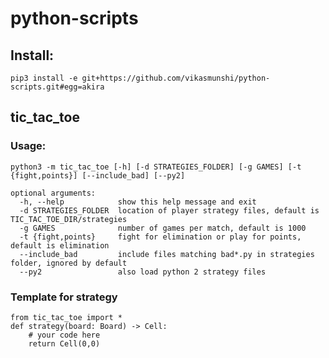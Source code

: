 # python-scripts

## Install:

    pip3 install -e git+https://github.com/vikasmunshi/python-scripts.git#egg=akira


## tic_tac_toe

### Usage:

    python3 -m tic_tac_toe [-h] [-d STRATEGIES_FOLDER] [-g GAMES] [-t {fight,points}] [--include_bad] [--py2]
    
    optional arguments:
      -h, --help            show this help message and exit
      -d STRATEGIES_FOLDER  location of player strategy files, default is TIC_TAC_TOE_DIR/strategies
      -g GAMES              number of games per match, default is 1000
      -t {fight,points}     fight for elimination or play for points, default is elimination
      --include_bad         include files matching bad*.py in strategies folder, ignored by default
      --py2                 also load python 2 strategy files

### Template for strategy

    from tic_tac_toe import *
    def strategy(board: Board) -> Cell:
        # your code here
        return Cell(0,0)